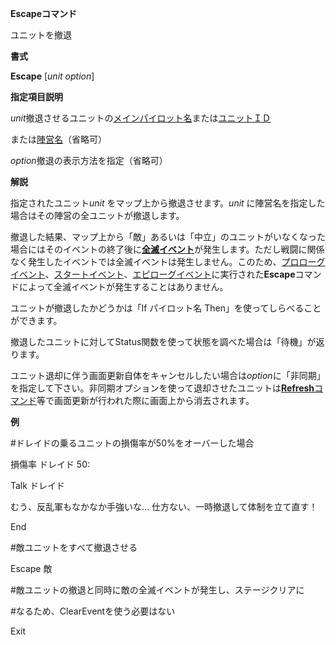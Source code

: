 **Escapeコマンド**

ユニットを撤退

**書式**

**Escape** [*unit option*]

**指定項目説明**

*unit*撤退させるユニットの[メインパイロット名](メインパイロット名)または[ユニットＩＤ](ユニットＩＤ)

または[陣営名](陣営名)（省略可）

*option*撤退の表示方法を指定（省略可）

**解説**

指定されたユニット*unit* をマップ上から撤退させます。*unit* に陣営名を指定した場合はその陣営の全ユニットが撤退します。

撤退した結果、マップ上から「敵」あるいは「中立」のユニットがいなくなった場合にはそのイベントの終了後に[**全滅イベント**](全滅イベント)が発生します。ただし戦闘に関係なく発生したイベントでは全滅イベントは発生しません。このため、[プロローグイベント](プロローグイベント)、[スタートイベント](スタートイベント)、[エピローグイベント](エピローグイベント)に実行された**Escape**コマンドによって全滅イベントが発生することはありません。

ユニットが撤退したかどうかは「If パイロット名 Then」を使ってしらべることができます。

撤退したユニットに対してStatus関数を使って状態を調べた場合は「待機」が返ります。

ユニット退却に伴う画面更新自体をキャンセルしたい場合は*option*に「非同期」を指定して下さい。非同期オプションを使って退却させたユニットは[**Refresh**コマンド](Refreshコマンド)等で画面更新が行われた際に画面上から消去されます。

**例**

#ドレイドの乗るユニットの損傷率が50%をオーバーした場合

損傷率 ドレイド 50:

Talk ドレイド

むう、反乱軍もなかなか手強いな… 仕方ない、一時撤退して体制を立て直す！

End

#敵ユニットをすべて撤退させる

Escape 敵

#敵ユニットの撤退と同時に敵の全滅イベントが発生し、ステージクリアに

#なるため、ClearEventを使う必要はない

Exit
